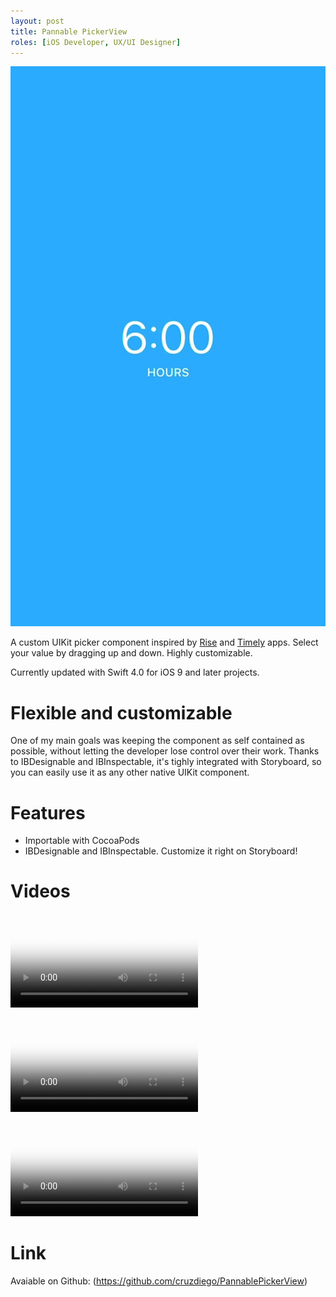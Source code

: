 ```yaml
---
layout: post
title: Pannable PickerView
roles: [iOS Developer, UX/UI Designer]
---
```


<p>
	<img src="/static/media/posts/PannablePickerView/pannable-banner.jpg" class="portrait">
</p>

A custom UIKit picker component inspired by [Rise](http://rise.simplebots.co) and [Timely](https://timelyapp.com) apps. Select your value by dragging up and down. Highly customizable.

Currently updated with Swift 4.0 for iOS 9 and later projects.

# Flexible and customizable

One of my main goals was keeping the component as self contained as possible, without letting the developer lose control over their work. Thanks to IBDesignable and IBInspectable, it's tighly integrated with Storyboard, so you can easily use it as any other native UIKit component.

# Features

- Importable with CocoaPods
- IBDesignable and IBInspectable. Customize it right on Storyboard!

# Videos

<p>
<video class="portrait" controls preload="metadata" poster="/static/media/posts/PannablePickerView/videos/pannable-1.jpg">
<source src="/static/media/posts/PannablePickerView/videos/pannable-1.m4v" type="video/mp4">
</video>
</p>

<p>
<video class="portrait" controls preload="metadata" poster="/static/media/posts/PannablePickerView/videos/pannable-2.jpg">
<source src="/static/media/posts/PannablePickerView/videos/pannable-2.m4v" type="video/mp4">
</video>
</p>

<p>
<video class="portrait" controls preload="metadata" poster="/static/media/posts/PannablePickerView/videos/pannable-3.jpg">
<source src="/static/media/posts/PannablePickerView/videos/pannable-3.m4v" type="video/mp4">
</video>
</p>

# Link

Avaiable on Github: (https://github.com/cruzdiego/PannablePickerView)

